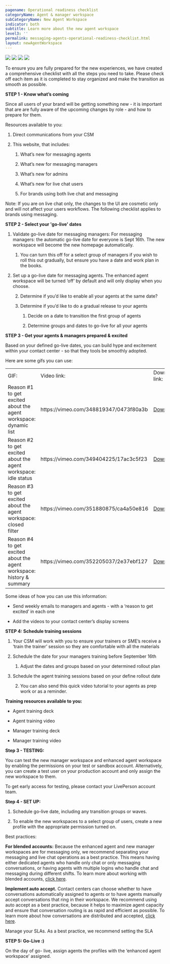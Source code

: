 ```yaml
---
pagename: Operational readiness checklist
categoryName: Agent & manager workspace
subCategoryName: New Agent Workspace
indicator: both
subtitle: Learn more about the new agent workspace
level3: ''
permalink: messaging-agents-operational-readiness-checklist.html
layout: newAgentWorkspace
---
```


![](img/reason1.gif)
![](img/reason2.gif)
![](img/reason3.gif)
![](img/reason4.gif)

To ensure you are fully prepared for the new experiences, we have created a comprehensive checklist with all the steps you need to take. Please check off each item as it is completed to stay organized and make the transition as smooth as possible.

**STEP 1 - Know what’s coming**

Since all users of your brand will be getting something new - it is important that are are fully aware of the upcoming changes by role - and how to prepare for them.

Resources available to you:

1. Direct communications from your CSM

2. This website, that includes:

    1. What’s new for messaging agents

    2. What’s new for messaging managers

    3. What’s new for admins

    4. What’s new for live chat users

    5. For brands using both live chat and messaging

Note: If you are on live chat only, the changes to the UI are cosmetic only and will not affect your users workflows. The following checklist applies to brands using messaging.

**STEP 2 - Select your 'go-live' dates**

1. Validate go-live date for messaging managers: For messaging managers: the automatic go-live date for everyone is Sept 16th. The new workspace will become the new homepage automatically.

    1. You can turn this off for a select group of managers if you wish to roll this out gradually, but ensure you have a date and work plan in the books.

2. Set up a go-live date for messaging agents. The enhanced agent workspace will be turned ‘off’ by default and will only display when you choose.

    2. Determine if you’d like to enable all your agents at the same date?

    3. Determine if you’d like to do a gradual release to your agents

        1. Decide on a date to transition the first group of agents

        2. Determine groups and dates to go-live for all your agents  

**STEP 3 - Get your agents & managers prepared & excited**

Based on your defined go-live dates, you can build hype and excitement within your contact center - so that they tools be smoothly adopted.

Here are some gifs you can use:

<table>
  <tr>
    <td>GIF:</td>
    <td>Video link:</td>
    <td>Downloadable link:</td>
  </tr>
  <tr>
    <td>Reason #1 to get excited about the agent workspace: dynamic list</td>
    <td>https://vimeo.com/348819347/0473f80a3b </td>
    <td><a href="https://knowledge.liveperson.com/img/reason1.gif">Download GIF</a></td>
  </tr>
  <tr>
    <td>Reason #2 to get excited about the agent workspace: idle status</td>
    <td>https://vimeo.com/349404225/17ac3c5f23</td>
    <td><a href="https://knowledge.liveperson.com/img/reason2.gif">Download GIF</a></td>
  </tr>
  <tr>
    <td>Reason #3 to get excited about the agent workspace: closed filter</td>
    <td>https://vimeo.com/351880875/ca4a50e816</td>
    <td><a href="https://knowledge.liveperson.com/img/reason3.gif">Download GIF</a></td>
  </tr>
  <tr>
    <td>Reason #4 to get excited about the agent workspace: history & summary</td>
    <td>https://vimeo.com/352205037/2e37ebf127</td>
    <td><a href="https://knowledge.liveperson.com/img/reason4.gif">Download GIF</a></td>
  </tr>
</table>


Some ideas of how you can use this information:

* Send weekly emails to managers and agents - with a ‘reason to get excited’ in each one

* Add the videos to your contact center’s display screens

**STEP 4: Schedule training sessions**

1. Your CSM will work with you to ensure your trainers or SME’s receive a ‘train the trainer’ session so they are comfortable with all the materials

2. Schedule the date for your managers training before September 16th

    1. Adjust the dates and groups based on your determined rollout plan

3. Schedule the agent training sessions based on your define rollout date

    2. You can also send this quick video tutorial to your agents as prep work or as a reminder.

**Training resources available to you:**

* Agent training deck

* Agent training video

* Manager training deck

* Manager training video

**Step 3 - TESTING:**

You can test the new manager workspace and enhanced agent workspace by enabling the permissions on your test or sandbox account.  Alternatively, you can create a test user on your production account and only assign the new workspace to them.

To get early access for testing, please contact your LivePerson account team.

**Step 4 - SET UP:**

1. Schedule go-live date, including any transition groups or waves.

2. To enable the new workspaces to a select group of users, create a new profile with the appropriate permission turned on.

Best practices:

**For blended accounts:** Because the enhanced agent and new manager workspaces are for messaging only, we recommend separating your messaging and live chat operations as a best practice. This means having either dedicated agents who handle only chat or only messaging conversations, or having agents with multiple logins who handle chat and messaging during different shifts. To learn more about working with blended accounts, [click here](https://knowledge.liveperson.com/messaging-agents-blended-accounts.html).

**Implement auto accept.** Contact centers can choose whether to have conversations automatically assigned to agents or to have agents manually accept conversations that ring in their workspace. We recommend using auto accept as a best practice, because it helps to maximize agent capacity and ensure that conversation routing is as rapid and efficient as possible. To learn more about how conversations are distributed and accepted, [click here](https://knowledge.liveperson.com/contact-center-management-messaging-operations-automatic-messages-automatic-conversation-distribution.html#accepting-a-conversation).

Manage your SLAs. As a best practice, we recommend setting the SLA

**STEP 5: Go-Live :)**

On the day of go- live, assign agents the profiles with the ‘enhanced agent workspace’ assigned.
